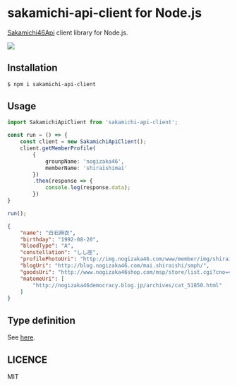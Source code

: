 # sakamichi-api-client for Node.js

[Sakamichi46Api](https://github.com/kikutaro/Sakamichi46Api/blob/master/README.md) client library for Node.js.

![](https://github.com/nkgrnkgr/sakamichi-api-client/workflows/CI/badge.svg)

## Installation

```bash
$ npm i sakamichi-api-client
```

## Usage

```ts
import SakamichiApiClient from 'sakamichi-api-client';

const run = () => {
    const client = new SakamichiApiClient();
    client.getMemberProfile(
        {
            grounpName: 'nogizaka46',
            memberName: 'shiraishimai'
        })
        .then(response => {
            console.log(response.data);
        })
}

run();
```

```json
{
    "name": "白石麻衣",
    "birthday": "1992-08-20",
    "bloodType": "A",
    "constellation": "しし座",
    "profilePhotoUri": "http://img.nogizaka46.com/www/member/img/shiraishimai_prof.jpg",
    "blogUri": "http://blog.nogizaka46.com/mai.shiraishi/smph/",
    "goodsUri": "http://www.nogizaka46shop.com/msp/store/list.cgi?cno=4&cmno=45",
    "matomeUri": [
        "http://nogizaka46democracy.blog.jp/archives/cat_51850.html"
    ]
}
```

## Type definition

See [here](https://github.com/nkgrnkgr/sakamichi-api-client/blob/master/src/types.ts).

## LICENCE

MIT
